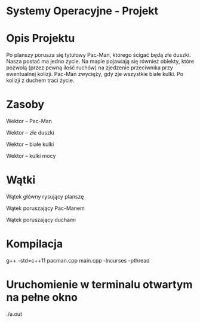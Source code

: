 # Systemy Operacyjne - Projekt 
# Opis Projektu
Po planszy porusza się tytułowy Pac-Man, którego ścigać będą złe duszki. Nasza postać ma jedno życie. 
Na mapie pojawiają się również obiekty, które pozwolą (przez pewną ilość ruchów) na zjedzenie
przeciwnika przy ewentualnej kolizji. Pac-Man zwycięży, gdy zje wszystkie białe kulki. Po kolizji
z duchem traci życie.

# Zasoby
Wektor – Pac-Man

Wektor – złe duszki

Wektor – białe kulki

Wektor – kulki mocy

# Wątki
Wątek główny rysujący planszę

Wątek poruszający Pac-Manem

Wątek poruszający duchami

# Kompilacja
g++ -std=c++11 pacman.cpp main.cpp -lncurses -pthread

# Uruchomienie w terminalu otwartym na pełne okno
./a.out
